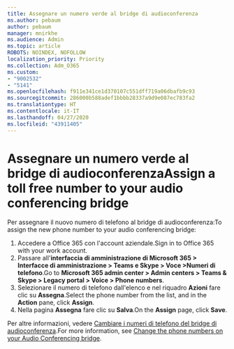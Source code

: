 ```yaml
---
title: Assegnare un numero verde al bridge di audioconferenza
ms.author: pebaum
author: pebaum
manager: mnirkhe
ms.audience: Admin
ms.topic: article
ROBOTS: NOINDEX, NOFOLLOW
localization_priority: Priority
ms.collection: Adm_O365
ms.custom:
- "9002532"
- "5141"
ms.openlocfilehash: f911e341ce1d370107c551dff719a06dbafb9c93
ms.sourcegitcommit: 286000b588adef1bbbb28337a9d9e087ec783fa2
ms.translationtype: HT
ms.contentlocale: it-IT
ms.lasthandoff: 04/27/2020
ms.locfileid: "43911405"
---
```

# <a name="assign-a-toll-free-number-to-your-audio-conferencing-bridge"></a><span data-ttu-id="5a7c1-102">Assegnare un numero verde al bridge di audioconferenza</span><span class="sxs-lookup"><span data-stu-id="5a7c1-102">Assign a toll free number to your audio conferencing bridge</span></span>

<span data-ttu-id="5a7c1-103">Per assegnare il nuovo numero di telefono al bridge di audioconferenza:</span><span class="sxs-lookup"><span data-stu-id="5a7c1-103">To assign the new phone number to your audio conferencing bridge:</span></span>

1. <span data-ttu-id="5a7c1-104">Accedere a Office 365 con l'account aziendale.</span><span class="sxs-lookup"><span data-stu-id="5a7c1-104">Sign in to Office 365 with your work account.</span></span>
2. <span data-ttu-id="5a7c1-105">Passare all'**interfaccia di amministrazione di Microsoft 365 > Interfacce di amministrazione > Teams e Skype > Voce >Numeri di telefono**.</span><span class="sxs-lookup"><span data-stu-id="5a7c1-105">Go to **Microsoft 365 admin center > Admin centers > Teams & Skype > Legacy portal > Voice > Phone numbers**.</span></span>
3. <span data-ttu-id="5a7c1-106">Selezionare il numero di telefono dall'elenco e nel riquadro **Azioni** fare clic su **Assegna**.</span><span class="sxs-lookup"><span data-stu-id="5a7c1-106">Select the phone number from the list, and in the **Action** pane, click **Assign**.</span></span>
4. <span data-ttu-id="5a7c1-107">Nella pagina **Assegna** fare clic su **Salva**.</span><span class="sxs-lookup"><span data-stu-id="5a7c1-107">On the **Assign** page, click **Save**.</span></span>

<span data-ttu-id="5a7c1-108">Per altre informazioni, vedere [Cambiare i numeri di telefono del bridge di audioconferenza](https://docs.microsoft.com/MicrosoftTeams/change-the-phone-numbers-on-your-audio-conferencing-bridge).</span><span class="sxs-lookup"><span data-stu-id="5a7c1-108">For more information, see [Change the phone numbers on your Audio Conferencing bridge](https://docs.microsoft.com/MicrosoftTeams/change-the-phone-numbers-on-your-audio-conferencing-bridge).</span></span>
